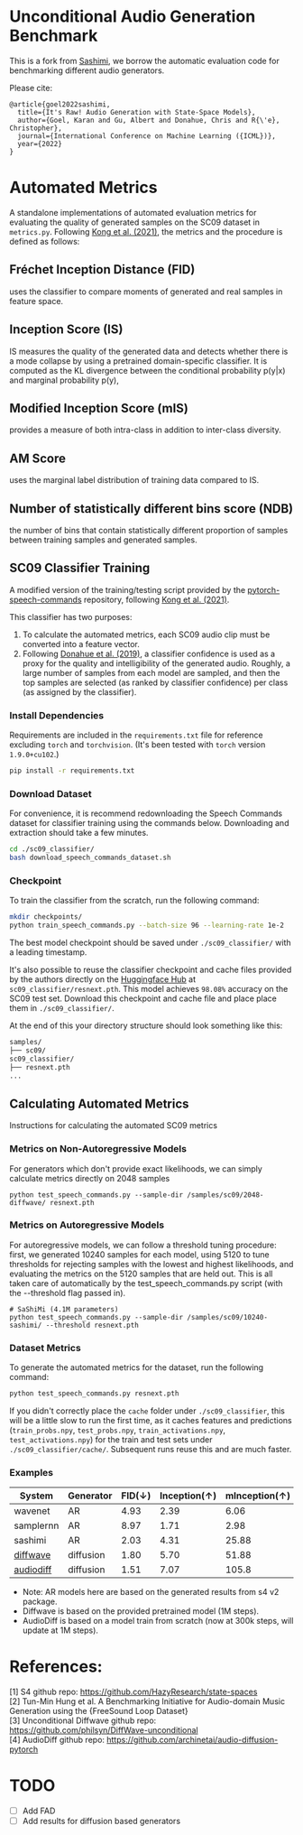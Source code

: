 # Unconditional Audio Generation Benchmark
This is a fork from [Sashimi](https://github.com/HazyResearch/state-spaces/tree/main/sashimi), we borrow the automatic evaluation code for benchmarking different audio generators.

Please cite:
```
@article{goel2022sashimi,
  title={It's Raw! Audio Generation with State-Space Models},
  author={Goel, Karan and Gu, Albert and Donahue, Chris and R{\'e}, Christopher},
  journal={International Conference on Machine Learning ({ICML})},
  year={2022}
}
```

# Automated Metrics
A standalone implementations of automated evaluation metrics for evaluating the quality of generated samples on the SC09 dataset in `metrics.py`. Following [Kong et al. (2021)](https://arxiv.org/pdf/2009.09761.pdf), the metrics and the procedure is defined as follows:
## Fréchet Inception Distance (FID)

uses the classifier to compare moments of generated and real samples in feature space.

## Inception Score (IS) 
IS measures the quality of the generated data and detects whether there is a mode collapse by using a pretrained domain-specific classifier.  It is computed as the KL divergence between the conditional probability p(y|x) and marginal probability p(y),

## Modified Inception Score (mIS)
provides a measure of both intra-class in addition to inter-class diversity.
## AM Score
uses the marginal label distribution of training data compared to IS.
## Number of statistically different bins score (NDB)
the number of bins that contain statistically different proportion of samples between training samples and generated samples. 

## SC09 Classifier Training
A modified version of the training/testing script provided by the [pytorch-speech-commands](https://github.com/tugstugi/pytorch-speech-commands) repository, following [Kong et al. (2021)](https://arxiv.org/pdf/2009.09761.pdf).

This classifier has two purposes:
1. To calculate the automated metrics, each SC09 audio clip must be converted into a feature vector. 
2. Following [Donahue et al. (2019)](https://arxiv.org/pdf/1802.04208.pdf), a classifier confidence is used as a proxy for the quality and intelligibility of the generated audio. Roughly, a large number of samples from each model are sampled, and then the top samples are selected (as ranked by classifier confidence) per class (as assigned by the classifier).

### Install Dependencies
Requirements are included in the `requirements.txt` file for reference excluding `torch` and `torchvision`. (It's been tested with `torch` version `1.9.0+cu102`.)
```bash
pip install -r requirements.txt
```

### Download Dataset
For convenience, it is recommend redownloading the Speech Commands dataset for classifier training using the commands below. Downloading and extraction should take a few minutes.
```bash
cd ./sc09_classifier/
bash download_speech_commands_dataset.sh
```

### Checkpoint
To train the classifier from the scratch, run the following command:
```bash
mkdir checkpoints/
python train_speech_commands.py --batch-size 96 --learning-rate 1e-2
```
The best model checkpoint should be saved under `./sc09_classifier/` with a leading timestamp. 

It's also possible to reuse the classifier checkpoint and cache files provided by the authors directly on the [Huggingface Hub](https://huggingface.co/krandiash/sashimi-release) at `sc09_classifier/resnext.pth`. This model achieves `98.08%` accuracy on the SC09 test set. Download this checkpoint and cache file and place place them in `./sc09_classifier/`.

At the end of this your directory structure should look something like this:
```bash
samples/
├── sc09/
sc09_classifier/
├── resnext.pth
...
```

## Calculating Automated Metrics
Instructions for calculating the automated SC09 metrics 

### Metrics on Non-Autoregressive Models
For generators which don't provide exact likelihoods, we can simply calculate metrics directly on 2048 samples
```
python test_speech_commands.py --sample-dir /samples/sc09/2048-diffwave/ resnext.pth
```

### Metrics on Autoregressive Models
For autoregressive models, we can follow a threshold tuning procedure: first, we generated 10240 samples for each model, using 5120 to tune thresholds for rejecting samples with the lowest and highest likelihoods, and evaluating the metrics on the 5120 samples that are held out. This is all taken care of automatically by the test_speech_commands.py script (with the --threshold flag passed in).
```
# SaShiMi (4.1M parameters)
python test_speech_commands.py --sample-dir /samples/sc09/10240-sashimi/ --threshold resnext.pth
```

### Dataset Metrics
To generate the automated metrics for the dataset, run the following command:
```bash
python test_speech_commands.py resnext.pth
```
If you didn't correctly place the `cache` folder under `./sc09_classifier`, this will be a little slow to run the first time, as it caches features and predictions (`train_probs.npy`, `test_probs.npy`, `train_activations.npy`, `test_activations.npy`) for the train and test sets under `./sc09_classifier/cache/`. Subsequent runs reuse this and are much faster.

### Examples
| System    |  Generator   | FID(↓) | Inception(↑)  | mInception(↑) | AM(↓) | 
|-----------|----|-----|------------|---------|--------|
| wavenet   | AR   | 4.93  |2.39      | 6.06     |1.45  |
| samplernn | AR   | 8.97 |1.71      | 2.98      |1.77  |
|sashimi    | AR   |  2.03| 4.31     | 25.88   | 0.88  |
|[diffwave](https://github.com/philsyn/DiffWave-unconditional)  | diffusion|1.80|5.70|51.88|0.65|
|[audiodiff](https://github.com/archinetai/audio-diffusion-pytorch)  | diffusion|1.51|7.07|105.8|0.471|

* Note: AR models here are based on the generated results from s4 v2 package. 
* Diffwave is based on the provided pretrained model (1M steps).
* AudioDiff is based on a model train from scratch (now at 300k steps, will update at 1M steps).

# References:
[1] S4 github repo: https://github.com/HazyResearch/state-spaces \
[2] Tun-Min Hung et al. A Benchmarking Initiative for Audio-domain Music Generation using the {FreeSound Loop Dataset} \
[3] Unconditional Diffwave github repo: https://github.com/philsyn/DiffWave-unconditional \
[4] AudioDiff github repo: https://github.com/archinetai/audio-diffusion-pytorch

# TODO

- [ ] Add FAD
- [ ] Add results for diffusion based generators
